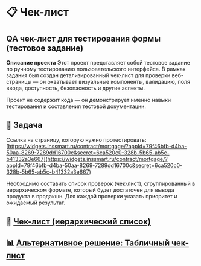 # 📋 Чек-лист

## QA чек-лист для тестирования формы (тестовое задание)

**Описание проекта**
Этот проект представляет собой тестовое задание по ручному тестированию пользовательского интерфейса.
В рамках задания был создан детализированный чек-лист для проверки веб-страницы — он охватывает визуальные компоненты, валидацию, поля ввода, доступность, безопасность и другие аспекты.

Проект не содержит кода — он демонстрирует именно навыки тестирования и составления тестовой документации.

## 🧩 **Задача**

Ссылка на страницу, которую нужно протестировать:
[https://widgets.inssmart.ru/contract/mortgage/?appId=79f46bfb-d4ba-50aa-8269-7289dd16700c&secret=6ca520c0-328b-5b65-ab5c-b41332a3e667](https://widgets.inssmart.ru/contract/mortgage/?appId=79f46bfb-d4ba-50aa-8269-7289dd16700c&secret=6ca520c0-328b-5b65-ab5c-b41332a3e667)

Необходимо составить список проверок (чек-лист), сгруппированный в иерархическом формате, который будет достаточен для вывода продукта в продакшн.
Для каждой проверки указать приоритет и ожидаемый результат.

## 📄 **[Чек-лист (иерархический список)](https://github.com/daniilg17/checklist/blob/main/checklistRU.md)**

## 📊 **[Альтернативное решение: Табличный чек-лист](https://docs.google.com/spreadsheets/d/1Kf0AFnrBmiFGwoahM5h-4nB6201ilq0LZr0W_5ssMxk/edit?usp=sharing)**

